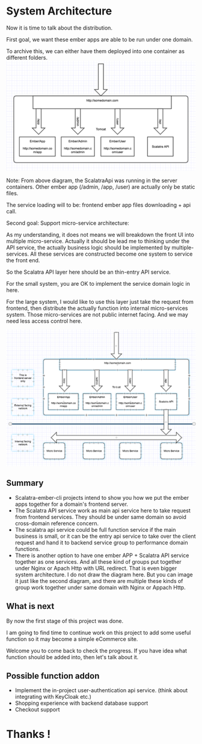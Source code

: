 # System Architecture #

Now it is time to talk about the distribution.

First goal, we want these ember apps are able to be run under one domain. 

To archive this, we can either have them deployed into one container as different folders.
![Single-server-architecture](images/single-layer-server.png)

Note: From above diagram, the ScalatraApi was running in the server containers. Other ember app (/admin, /app, /user) are actually only be static files.
 
The service loading will to be: frontend ember app files downloading + api call.

Second goal: Support micro-service architecture:

As my understanding, it does not means we will breakdown the front UI into multiple micro-service.
Actually it should be lead me to thinking under the API service, the actually business logic should be implemented by multiple-services.
All these services are constructed become one system to service the front end.

So the Scalatra API layer here should be an thin-entry API service. 

For the small system, you are OK to implement the service domain logic in here.

For the large system, I would like to use this layer just take the request from frontend,
 then distribute the actually function into internal micro-services system. 
 Those micro-services are not public internet facing. And we may need less access control here. 
 
![Single-server-architecture](images/multiple-layers-services.png)


## Summary ##

- Scalatra-ember-cli projects intend to show you how we put the ember apps together for a domain's frontend server.
- The Scalatra API service work as main api service here to take request from frontend services. They should be under same domain so avoid cross-domain reference concern.
- The scalatra api service could be full function service if the main business is small, 
or it can be the entry api service to take over the client request and hand it to backend service group to performance domain functions.
- There is another option to have one ember APP + Scalatra API service together as one services. 
And all these kind of groups put together under Nginx or Apach Http with URL redirect. 
That is even bigger system architecture. I do not draw the diagram here. But you can image it just like the second diagram,
 and there are multiple these kinds of group work together under same domain with Nginx or Appach Http. 
 
 
## What is next ##

By now the first stage of this project was done. 

I am going to find time to continue work on this project to add some useful function so it may become a simple eCommerce site.

Welcome you to come back to check the progress. If you have idea what function should be added into, then let's talk about it.

## Possible function addon ##

- Implement the in-project user-authentication api service. (think about integrating with KeyCloak etc.)
- Shopping experience with backend database support
- Checkout support


# Thanks ! #